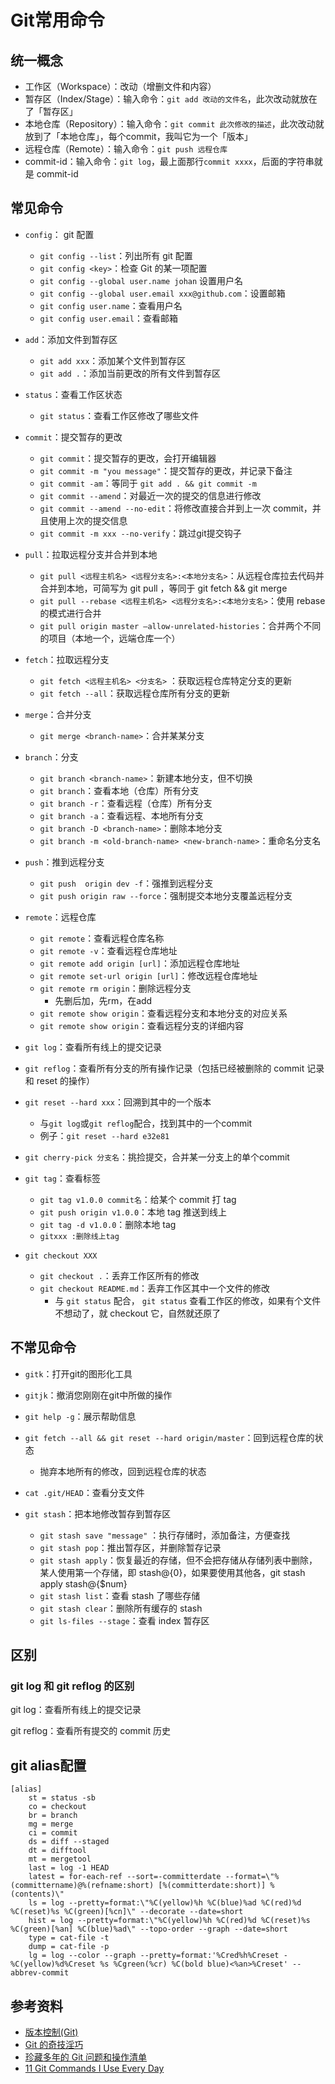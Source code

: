 # Git常用命令





## 统一概念

- 工作区（Workspace）：改动（增删文件和内容）
- 暂存区（Index/Stage）：输入命令：`git add 改动的文件名`，此次改动就放在了「暂存区」
- 本地仓库（Repository）：输入命令：`git commit 此次修改的描述`，此次改动就放到了「本地仓库」，每个commit，我叫它为一个「版本」
- 远程仓库（Remote）：输入命令：`git push 远程仓库`
- commit-id：输入命令：`git log`，最上面那行`commit xxxx`，后面的字符串就是 commit-id





## 常见命令

- `config`： git 配置
  - `git config --list`：列出所有 git 配置
  - `git config <key>`：检查 Git 的某一项配置
  - `git config --global user.name johan` 设置用户名
  - `git config --global user.email xxx@github.com`：设置邮箱
  - `git config user.name`：查看用户名
  - `git config user.email`：查看邮箱
- `add`：添加文件到暂存区
  - `git add xxx`：添加某个文件到暂存区
  - `git add .`：添加当前更改的所有文件到暂存区
- `status`：查看工作区状态
  - `git status`：查看工作区修改了哪些文件
- `commit`：提交暂存的更改
  - `git commit`：提交暂存的更改，会打开编辑器
  - `git commit -m "you message"`：提交暂存的更改，并记录下备注
  - `git commit -am`：等同于 `git add . && git commit -m`
  - `git commit --amend`：对最近一次的提交的信息进行修改
  - `git commit --amend --no-edit`：将修改直接合并到上一次 commit，并且使用上次的提交信息
  - `git commit -m xxx --no-verify`：跳过git提交钩子
- `pull`：拉取远程分支并合并到本地
  - `git pull <远程主机名> <远程分支名>:<本地分支名>`：从远程仓库拉去代码并合并到本地，可简写为 git pull ，等同于 git fetch && git merge
  - `git pull --rebase <远程主机名> <远程分支名>:<本地分支名>`：使用 rebase 的模式进行合并
  - `git pull origin master —allow-unrelated-histories`：合并两个不同的项目（本地一个，远端仓库一个）
- `fetch`：拉取远程分支
  - `git fetch <远程主机名> <分支名>` ：获取远程仓库特定分支的更新
  - `git fetch --all`：获取远程仓库所有分支的更新
- `merge`：合并分支

  - `git merge <branch-name>`：合并某某分支
- `branch`：分支

  - `git branch <branch-name>`：新建本地分支，但不切换
  - `git branch`：查看本地（仓库）所有分支
  - `git branch -r`：查看远程（仓库）所有分支
  - `git branch -a`：查看远程、本地所有分支
  - `git branch -D <branch-name>`：删除本地分支
  - `git branch -m <old-branch-name> <new-branch-name>`：重命名分支名
- `push`：推到远程分支
  - `git push  origin dev -f`：强推到远程分支
  - `git push origin raw --force`：强制提交本地分支覆盖远程分支
- `remote`：远程仓库
  - `git remote`：查看远程仓库名称
  - `git remote -v`：查看远程仓库地址
  - `git remote add origin [url]`：添加远程仓库地址
  - `git remote set-url origin [url]`：修改远程仓库地址
  - `git remote rm origin`：删除远程分支
    - 先删后加，先rm，在add
  - `git remote show origin`：查看远程分支和本地分支的对应关系
  - `git remote show origin`：查看远程分支的详细内容
- `git log`：查看所有线上的提交记录
- `git reflog`：查看所有分支的所有操作记录（包括已经被删除的 commit 记录和 reset 的操作）
- `git reset --hard xxx`：回溯到其中的一个版本
  - 与`git log`或`git reflog`配合，找到其中的一个commit
  - 例子：`git reset --hard e32e81`

- `git cherry-pick 分支名`：挑捡提交，合并某一分支上的单个commit
- `git tag`：查看标签
  - `git tag v1.0.0 commit名`：给某个 commit 打 tag
  - `git push origin v1.0.0`：本地 tag 推送到线上  
  - `git tag -d v1.0.0`：删除本地 tag
  - `gitxxx :删除线上tag`
- `git checkout XXX`
  - `git checkout .`：丢弃工作区所有的修改
  - `git checkout README.md`：丢弃工作区其中一个文件的修改
    - 与 `git status` 配合， `git status` 查看工作区的修改，如果有个文件不想动了，就 checkout 它，自然就还原了









## 不常见命令

- `gitk`：打开git的图形化工具
- `gitjk`：撤消您刚刚在git中所做的操作

- `git help -g`：展示帮助信息
- `git fetch --all && git reset --hard origin/master`：回到远程仓库的状态
  - 抛弃本地所有的修改，回到远程仓库的状态
- `cat .git/HEAD`：查看分支文件
- `git stash`：把本地修改暂存到暂存区
  - `git stash save "message"` ：执行存储时，添加备注，方便查找
  - `git stash pop`：推出暂存区，并删除暂存记录
  - `git stash apply`：恢复最近的存储，但不会把存储从存储列表中删除，某人使用第一个存储，即 stash@{0}，如果要使用其他各，git stash apply stash@{$num}
  - `git stash list`：查看 stash 了哪些存储
  - `git stash clear`：删除所有缓存的 stash
  - `git ls-files --stage`：查看 index 暂存区



## 区别

### git log 和 git reflog 的区别

git log：查看所有线上的提交记录

git reflog：查看所有提交的 commit 历史



## git alias配置

```.gitconfig
[alias]
    st = status -sb
    co = checkout
    br = branch
    mg = merge
    ci = commit
    ds = diff --staged
    dt = difftool
    mt = mergetool
    last = log -1 HEAD
    latest = for-each-ref --sort=-committerdate --format=\"%(committername)@%(refname:short) [%(committerdate:short)] %(contents)\"
    ls = log --pretty=format:\"%C(yellow)%h %C(blue)%ad %C(red)%d %C(reset)%s %C(green)[%cn]\" --decorate --date=short
    hist = log --pretty=format:\"%C(yellow)%h %C(red)%d %C(reset)%s %C(green)[%an] %C(blue)%ad\" --topo-order --graph --date=short
    type = cat-file -t
    dump = cat-file -p
    lg = log --color --graph --pretty=format:'%Cred%h%Creset -%C(yellow)%d%Creset %s %Cgreen(%cr) %C(bold blue)<%an>%Creset' --abbrev-commit
```



## 参考资料

-   [版本控制(Git)](https://missing-semester-cn.github.io/2020/version-control/)
-   [Git 的奇技淫巧](https://github.com/521xueweihan/git-tips)
-   [珍藏多年的 Git 问题和操作清单](https://mp.weixin.qq.com/s?__biz=MzA4ODUzNTE2Nw==&mid=2451046316&idx=1&sn=8034a23e3367d14ba02565d0dd2c5634&chksm=87cbe6bcb0bc6faa8e7c3dab7604392dd4fe7ce3af125a2a695ea15c3a1caefd08cd374f0133&mpshare=1&scene=1&srcid=&sharer_sharetime=1567210777793&sharer_shareid=778ad5bf3b27e0078eb105d7277263f6#rd)
-   [11 Git Commands I Use Every Day](https://dev.to/domagojvidovic/11-git-commands-i-use-every-day-43eo)
